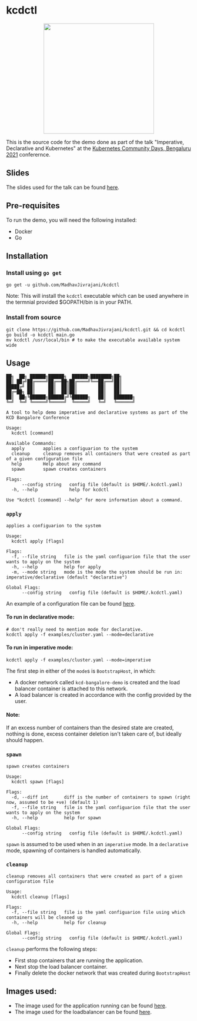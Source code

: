 # kcdctl
<p align="center">
    <img src="https://github.com/ashleymcnamara/gophers/blob/master/GOPHER_DAD.png?raw=true" width="300" height="300">
</p>

This is the source code for the demo done as part of the talk "Imperative, Declarative and Kubernetes" at the [Kubernetes Community Days, Bengaluru 2021](https://community.cncf.io/events/details/cncf-kcd-bengaluru-presents-kubernetes-community-days-bengaluru) conferernce.

## Slides
The slides used for the talk can be found [here](https://speakerdeck.com/madhavjivrajani/imperative-declarative-and-kubernetes).

## Pre-requisites
To run the demo, you will need the following installed:
- Docker
- Go

## Installation
### Install using `go get`
```
go get -u github.com/MadhavJivrajani/kcdctl
```
Note: This will install the `kcdctl` executable which can be used anywhere in the termnial provided $GOPATH/bin is in your PATH.

### Install from source
```
git clone https://github.com/MadhavJivrajani/kcdctl.git && cd kcdctl
go build -o kcdctl main.go
mv kcdctl /usr/local/bin # to make the executable available system wide
```
## Usage
```
██╗  ██╗ ██████╗██████╗  ██████╗████████╗██╗     
██║ ██╔╝██╔════╝██╔══██╗██╔════╝╚══██╔══╝██║     
█████╔╝ ██║     ██║  ██║██║        ██║   ██║     
██╔═██╗ ██║     ██║  ██║██║        ██║   ██║     
██║  ██╗╚██████╗██████╔╝╚██████╗   ██║   ███████╗
╚═╝  ╚═╝ ╚═════╝╚═════╝  ╚═════╝   ╚═╝   ╚══════╝

A tool to help demo imperative and declarative systems as part of the KCD Bangalore Conference

Usage:
  kcdctl [command]

Available Commands:
  apply       applies a configuarion to the system
  cleanup     cleanup removes all containers that were created as part of a given configuration file
  help        Help about any command
  spawn       spawn creates containers

Flags:
      --config string   config file (default is $HOME/.kcdctl.yaml)
  -h, --help            help for kcdctl

Use "kcdctl [command] --help" for more information about a command.
```

### `apply`
```
applies a configuarion to the system

Usage:
  kcdctl apply [flags]

Flags:
  -f, --file string   file is the yaml configuarion file that the user wants to apply on the system
  -h, --help          help for apply
  -m, --mode string   mode is the mode the system should be run in: imperative/declarative (default "declarative")

Global Flags:
      --config string   config file (default is $HOME/.kcdctl.yaml)
```
An example of a configuration file can be found [here](./examples/cluster.yaml).
#### To run in declarative mode:
```
# don't really need to mention mode for declarative.
kcdctl apply -f examples/cluster.yaml --mode=declarative
```
#### To run in imperative mode:
```
kcdctl apply -f examples/cluster.yaml --mode=imperative
```

The first step in either of the `mode`s is `BootstrapHost`, in which:
- A docker network called `kcd-bangalore-demo` is created and the load balancer container is attached to this network.
- A load balancer is created in accordance with the config provided by the user.

#### Note:
If an excess number of containers than the desired state are created, nothing is done, excess container deletion isn't taken care of, but ideally should happen.

### `spawn`
```
spawn creates containers

Usage:
  kcdctl spawn [flags]

Flags:
  -d, --diff int      diff is the number of containers to spawn (right now, assumed to be +ve) (default 1)
  -f, --file string   file is the yaml configuarion file that the user wants to apply on the system
  -h, --help          help for spawn

Global Flags:
      --config string   config file (default is $HOME/.kcdctl.yaml)
```
`spawn` is assumed to be used when in an `imperative` mode. In a `declarative` mode, spawning of containers is handled automatically.

### `cleanup`
```
cleanup removes all containers that were created as part of a given configuration file

Usage:
  kcdctl cleanup [flags]

Flags:
  -f, --file string   file is the yaml configuarion file using which containers will be cleaned up
  -h, --help          help for cleanup

Global Flags:
      --config string   config file (default is $HOME/.kcdctl.yaml)
```
`cleanup` performs the following steps:
- First stop containers that are running the application.
- Next stop the load balancer container.
- Finally delete the docker network that was created during `BootstrapHost`

## Images used:
- The image used for the application running can be found [here](https://hub.docker.com/repository/docker/maddyoii/kcd-blr-example).
- The image used for the loadbalancer can be found [here](https://hub.docker.com/repository/docker/maddyoii/kcd-loadbalancer).